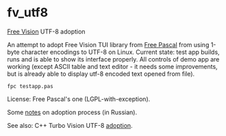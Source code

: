 # fv_utf8
[Free Vision](https://wiki.freepascal.org/Free_Vision) UTF-8 adoption

An attempt to adopt Free Vision TUI library from [Free Pascal](https://www.freepascal.org/) from using 1-byte character encodings to UTF-8 on Linux. Current state: test app builds, runs and is able to show its interface properly. All controls of demo app are working (except ASCII table and text editor - it needs some improvements, but is already able to display utf-8 encoded text opened from file).

```
fpc testapp.pas
```

License: Free Pascal's one (LGPL-with-exception).

Some [notes](http://www.freepascal.ru/forum/viewtopic.php?p=163609#p163609) on adoption process (in Russian).

See also: C++ Turbo Vision UTF-8 [adoption](https://github.com/magiblot/tvision).
